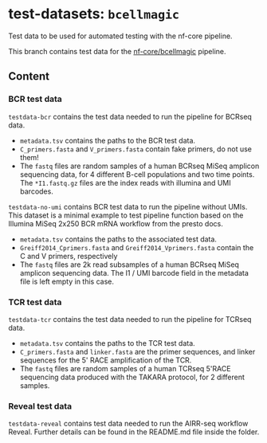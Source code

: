 # test-datasets: `bcellmagic`

Test data to be used for automated testing with the nf-core pipeline.

This branch contains test data for the [nf-core/bcellmagic](https://github.com/nf-core/bcellmagic) pipeline.

## Content

### BCR test data

`testdata-bcr` contains the test data needed to run the pipeline for BCRseq data.

* `metadata.tsv` contains the paths to the BCR test data.
* `C_primers.fasta` and `V_primers.fasta` contain fake primers, do not use them!
* The `fastq` files are random samples of a human BCRseq MiSeq amplicon sequencing data, for 4 different B-cell populations and two time points. The `*I1.fastq.gz` files are the index reads with illumina and UMI barcodes.

`testdata-no-umi` contains BCR test data to run the pipeline without UMIs. This dataset is a minimal example to test pipeline function based on the Illumina MiSeq 2x250 BCR mRNA workflow from the presto docs. 

* `metadata.tsv` contains the paths to the associated test data.
* `Greiff2014_Cprimers.fasta` and `Greiff2014_Vprimers.fasta` contain the C and
  V primers, respectively
* The `fastq` files are 2k read subsamples of a human BCRseq MiSeq amplicon
  sequencing data. The I1 / UMI barcode field in the metadata file is left empty
  in this case.

### TCR test data

`testdata-tcr` contains the test data needed to run the pipeline for TCRseq data.

* `metadata.tsv` contains the paths to the TCR test data.
* `C_primers.fasta` and `linker.fasta` are the primer sequences, and linker sequences for the 5' RACE amplification of the TCR.
* The `fastq` files are random samples of a human TCRseq 5'RACE sequencing data produced with the TAKARA protocol, for 2 different samples.

### Reveal test data

`testdata-reveal` contains test data needed to run the AIRR-seq workflow Reveal. Further details can be found in the README.md file inside the folder.
